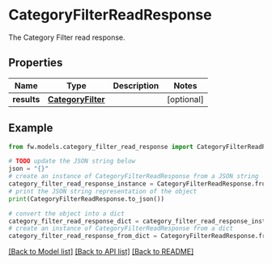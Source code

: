 # CategoryFilterReadResponse

The Category Filter read response.

## Properties

Name | Type | Description | Notes
------------ | ------------- | ------------- | -------------
**results** | [**CategoryFilter**](CategoryFilter.md) |  | [optional] 

## Example

```python
from fw.models.category_filter_read_response import CategoryFilterReadResponse

# TODO update the JSON string below
json = "{}"
# create an instance of CategoryFilterReadResponse from a JSON string
category_filter_read_response_instance = CategoryFilterReadResponse.from_json(json)
# print the JSON string representation of the object
print(CategoryFilterReadResponse.to_json())

# convert the object into a dict
category_filter_read_response_dict = category_filter_read_response_instance.to_dict()
# create an instance of CategoryFilterReadResponse from a dict
category_filter_read_response_from_dict = CategoryFilterReadResponse.from_dict(category_filter_read_response_dict)
```
[[Back to Model list]](../README.md#documentation-for-models) [[Back to API list]](../README.md#documentation-for-api-endpoints) [[Back to README]](../README.md)


